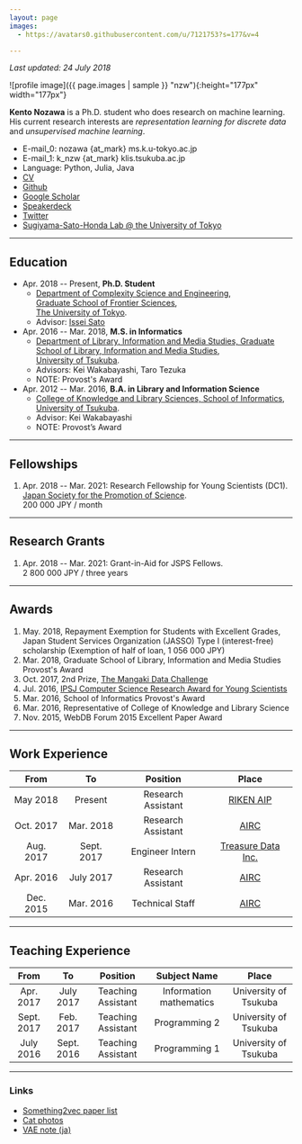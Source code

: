 ```yaml
---
layout: page
images:
  - https://avatars0.githubusercontent.com/u/7121753?s=177&v=4

---
```


_Last updated: 24 July 2018_

![profile image]({{ page.images | sample }} "nzw"){:height="177px" width="177px"}

__Kento Nozawa__ is a Ph.D. student who does research on machine learning.
His current research interests are _representation learning for discrete data_ and _unsupervised machine learning_.

- E-mail_0: nozawa {at_mark} ms.k.u-tokyo.ac.jp
- E-mail_1: k_nzw {at_mark} klis.tsukuba.ac.jp
- Language: Python, Julia, Java
- [CV](https://drive.google.com/file/d/1CTcv1rBk1eOQCpDYG7hVTEkMJPm5VGUk/view?usp=sharing)
- [Github](https://github.com/nzw0301)
- [Google Scholar](https://scholar.google.co.jp/citations?user=DSdjj8AAAAAJ&hl=en)
- [Speakerdeck](https://speakerdeck.com/nzw0301)
- [Twitter](https://twitter.com/nozawa_kento)
- [Sugiyama-Sato-Honda Lab @ the University of Tokyo](http://www.ms.k.u-tokyo.ac.jp/)

---

## Education

- Apr. 2018 -- Present, __Ph.D. Student__
  - [Department of Complexity Science and Engineering](http://www.k.u-tokyo.ac.jp/complex/en/index.html), <br />
  [Graduate School of Frontier Sciences](http://www.k.u-tokyo.ac.jp/index.html.en), <br />
  [The University of Tokyo](http://www.u-tokyo.ac.jp/en/).
  - Advisor: [Issei Sato](http://www.ms.k.u-tokyo.ac.jp/sato/)
- Apr. 2016 -- Mar. 2018, __M.S. in Informatics__
  - [Department of Library, Information and Media Studies, Graduate School of Library, Information and Media Studies](http://www.slis.tsukuba.ac.jp/grad/english/index-e.html), <br />
  [University of Tsukuba](http://www.tsukuba.ac.jp/en/).
  - Advisors: Kei Wakabayashi, Taro Tezuka
  - NOTE: Provost's Award
- Apr. 2012 -- Mar. 2016, __B.A. in Library and Information Science__
  - [College of Knowledge and Library Sciences, School of Informatics](klis.tsukuba.ac.jp/guidance_eng.html), <br />
  [University of Tsukuba](http://www.tsukuba.ac.jp/en/).
  - Advisor: Kei Wakabayashi
  - NOTE: Provost’s Award

----

## Fellowships

1. Apr. 2018 -- Mar. 2021: Research Fellowship for Young Scientists (DC1). <br />
   [Japan Society for the Promotion of Science](http://www.jsps.go.jp/english/). <br />
   200 000 JPY / month

----

## Research Grants

1. Apr. 2018 -- Mar. 2021: Grant-in-Aid for JSPS Fellows. <br />
   2 800 000 JPY / three years

----

## Awards

1. May. 2018, Repayment Exemption for Students with Excellent Grades, Japan Student Services Organization (JASSO) Type I (interest-free) scholarship (Exemption of half of loan, 1 056 000 JPY)
1. Mar. 2018, Graduate School of Library, Information and Media Studies Provost's Award
1. Oct. 2017, 2nd Prize, [The Mangaki Data Challenge](http://research.mangaki.fr/2017/10/08/mangaki-data-challenge-winners-en/)
1. Jul. 2016, [IPSJ Computer Science Research Award for Young Scientists](https://www.ipsj.or.jp/award/cs-awardee-2016.html)
1. Mar. 2016, School of Informatics Provost's Award
1. Mar. 2016, Representative of College of Knowledge and Library Science
1. Nov. 2015, WebDB Forum 2015 Excellent Paper Award

----

## Work Experience

| From      | To         | Position           | Place                                        |
|:---------:|:----------:|:------------------:|:---------------------------------------------:|
| May 2018  | Present    | Research Assistant | [RIKEN AIP](https://aip.riken.jp/?lang=en)                |
| Oct. 2017 | Mar. 2018  | Research Assistant | [AIRC](http://www.airc.aist.go.jp/en/)              |
| Aug. 2017 | Sept. 2017 | Engineer Intern    | [Treasure Data Inc.](https://www.treasuredata.com/) |
| Apr. 2016 | July 2017  | Research Assistant | [AIRC](http://www.airc.aist.go.jp/en/)              |
| Dec. 2015 | Mar. 2016  | Technical Staff    | [AIRC](http://www.airc.aist.go.jp/en/)              |

----

## Teaching Experience

| From       | To         | Position           | Subject Name            | Place                 |
|:----------:|:----------:|:------------------:|:-----------------------:|:---------------------:|
| Apr. 2017  | July 2017  | Teaching Assistant | Information mathematics | University of Tsukuba |
| Sept. 2017 | Feb. 2017  | Teaching Assistant | Programming 2           | University of Tsukuba |
| July 2016  | Sept. 2016 | Teaching Assistant | Programming 1           | University of Tsukuba |

----

### Links

- [Something2vec paper list](https://gist.github.com/nzw0301/333afc00bd508501268fa7bf40cafe4e)
- [Cat photos](https://goo.gl/photos/LRmdx4dJQEZqvrQJ7)
- [VAE note (ja)](./notes/vae.pdf)
